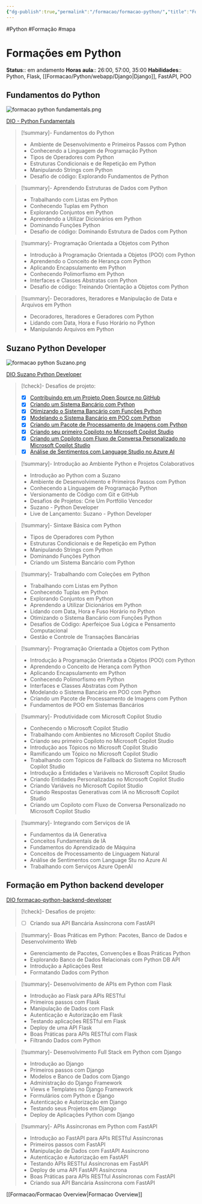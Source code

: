 ```yaml
---
{"dg-publish":true,"permalink":"/formacao/formacao-python/","title":"Formação em Python","metatags":{"description":"Lista de disciplinas da formação"},"noteIcon":"default","updated":"2025-07-22T07:40:28.531-03:00"}
---
```


#Python #Formação #mapa 

# Formações em Python

**Status**:: em andamento 
**Horas aula**:: 26:00, 57:00, 35:00
**Habilidades**:: Python, Flask, [[Formacao/Python/webapp/Django\|Django]], FastAPI, POO

## Fundamentos do Python

![formacao python fundamentals.png](/img/user/Formacao/formacao%20python%20fundamentals.png)

[DIO - Python Fundamentals](https://web.dio.me/track/formacao-python-fundamentals)

> [!summary]- Fundamentos do Python
> - Ambiente de Desenvolvimento e Primeiros Passos com Python
> - Conhecendo a Linguagem de Programação Python
> - Tipos de Operadores com Python
> - Estruturas Condicionais e de Repetição em Python
> - Manipulando Strings com Python
> - Desafio de código: Explorando Fundamentos de Python

> [!summary]- Aprendendo Estruturas de Dados com Python
> - Trabalhando com Listas em Python
> - Conhecendo Tuplas em Python
> - Explorando Conjuntos em Python
> - Aprendendo a Utilizar Dicionários em Python
> - Dominando Funções Python
> - Desafio de código: Dominando Estrutura de Dados com Python

> [!summary]- Programação Orientada a Objetos com Python
> - Introdução à Programação Orientada a Objetos (POO) com Python
> - Aprendendo o Conceito de Herança com Python
> - Aplicando Encapsulamento em Python
> - Conhecendo Polimorfismo em Python
> - Interfaces e Classes Abstratas com Python
> - Desafio de código: Treinando Orientação a Objetos com Python

> [!summary]- Decoradores, Iteradores e Manipulação de Data e Arquivos em Python
> - Decoradores, Iteradores e Geradores com Python
> - Lidando com Data, Hora e Fuso Horário no Python
> - Manipulando Arquivos em Python

## Suzano Python Developer

![formacao python Suzano.png](/img/user/Formacao/formacao%20python%20Suzano.png)

[DIO Suzano Python Developer](https://web.dio.me/track/suzano-python-developer)

>[!check]- Desafios de projeto:
> - [x] [Contribuindo em um Projeto Open Source no GitHub](https://github.com/jocile/meus)
> - [x] [Criando um Sistema Bancário com Python](https://github.com/jocile/sistema-bancario)
> - [x] [Otimizando o Sistema Bancário com Funções Python](https://github.com/jocile/sistema-bancario)
> - [x] [Modelando o Sistema Bancário em POO com Python](https://github.com/jocile/sistema-bancario)
> - [x] [Criando um Pacote de Processamento de Imagens com Python](https://github.com/jocile/image-processing-package)
> - [x] [Criando seu primeiro Copiloto no Microsoft Copilot Studio](https://github.com/jocile/desafio-copilot)
> - [x] [Criando um Copiloto com Fluxo de Conversa Personalizado no Microsoft Copilot Studio](https://github.com/jocile/desafio-copilot)
> - [x] [Análise de Sentimentos com Language Studio no Azure AI](https://github.com/jocile/lab-azure-speech)

> [!summary]- Introdução ao Ambiente Python e Projetos Colaborativos  
> - Introdução ao Python com a Suzano  
> - Ambiente de Desenvolvimento e Primeiros Passos com Python  
> - Conhecendo a Linguagem de Programação Python  
> - Versionamento de Código com Git e GitHub  
> - Desafios de Projetos: Crie Um Portfólio Vencedor  
> - Suzano - Python Developer  
> - Live de Lançamento: Suzano - Python Developer  

> [!summary]- Sintaxe Básica com Python  
> - Tipos de Operadores com Python  
> - Estruturas Condicionais e de Repetição em Python  
> - Manipulando Strings com Python  
> - Dominando Funções Python  
> - Criando um Sistema Bancário com Python  

> [!summary]- Trabalhando com Coleções em Python  
> - Trabalhando com Listas em Python  
> - Conhecendo Tuplas em Python  
> - Explorando Conjuntos em Python  
> - Aprendendo a Utilizar Dicionários em Python  
> - Lidando com Data, Hora e Fuso Horário no Python  
> - Otimizando o Sistema Bancário com Funções Python  
> - Desafios de Código: Aperfeiçoe Sua Lógica e Pensamento Computacional  
> - Gestão e Controle de Transações Bancárias  

> [!summary]- Programação Orientada a Objetos com Python  
> - Introdução à Programação Orientada a Objetos (POO) com Python  
> - Aprendendo o Conceito de Herança com Python  
> - Aplicando Encapsulamento em Python  
> - Conhecendo Polimorfismo em Python  
> - Interfaces e Classes Abstratas com Python  
> - Modelando o Sistema Bancário em POO com Python  
> - Criando um Pacote de Processamento de Imagens com Python
> - Fundamentos de POO em Sistemas Bancários  

> [!summary]- Produtividade com Microsoft Copilot Studio
> - Conhecendo o Microsoft Copilot Studio
> - Trabalhando com Ambientes no Microsoft Copilot Studio
> - Criando seu primeiro Copiloto no Microsoft Copilot Studio
> - Introdução aos Tópicos no Microsoft Copilot Studio
> - Ramificando um Tópico no Microsoft Copilot Studio
> - Trabalhando com Tópicos de Fallback do Sistema no Microsoft Copilot Studio
> - Introdução a Entidades e Variáveis no Microsoft Copilot Studio
> - Criando Entidades Personalizadas no Microsoft Copilot Studio
> - Criando Variáveis no Microsoft Copilot Studio
> - Criando Respostas Generativas com IA no Microsoft Copilot Studio
> - Criando um Copiloto com Fluxo de Conversa Personalizado no Microsoft Copilot Studio

> [!summary]- Integrando com Serviços de IA  
> - Fundamentos da IA Generativa  
> - Conceitos Fundamentais de IA  
> - Fundamentos do Aprendizado de Máquina  
> - Conceitos de Processamento de Linguagem Natural  
> - Análise de Sentimentos com Language Stu no Azure AI  
> - Trabalhando com Serviços Azure OpenAI


## Formação em Python backend developer

[DIO formacao-python-backend-developer](https://web.dio.me/track/formacao-python-backend-developer)

>[!check]- Desafios de projeto:
> - [ ] Criando sua API Bancária Assíncrona com FastAPI

> [!summary]- Boas Práticas em Python: Pacotes, Banco de Dados e Desenvolvimento Web
> - Gerenciamento de Pacotes, Convenções e Boas Práticas Python
> - Explorando Banco de Dados Relacionais com Python DB API
> - Introdução a Aplicações Rest
> - Formatando Dados com Python

> [!summary]- Desenvolvimento de APIs em Python com Flask
> - Introdução ao Flask para APIs RESTful
> - Primeiros passos com Flask
> - Manipulação de Dados com Flask
> - Autenticação e Autorização em Flask
> - Testando aplicações RESTful em Flask
> - Deploy de uma API Flask
> - Boas Práticas para APIs RESTful com Flask
> - Filtrando Dados com Python

> [!summary]- Desenvolvimento Full Stack em Python com Django
> - Introdução ao Django
> - Primeiros passos com Django
> - Modelos e Banco de Dados com Django
> - Administração do Django Framework
> - Views e Templates no Django Framework
> - Formulários com Python e Django
> - Autenticação e Autorização em Django
> - Testando seus Projetos em Django
> - Deploy de Aplicações Python com Django

> [!summary]- APIs Assíncronas em Python com FastAPI
> - Introdução ao FastAPI para APIs RESTful Assíncronas
> - Primeiros passos com FastAPI
> - Manipulação de Dados com FastAPI Assíncrono
> - Autenticação e Autorização em FastAPI
> - Testando APIs RESTful Assíncronas em FastAPI
> - Deploy de uma API FastAPI Assíncrona
> - Boas Práticas para APIs RESTful Assíncronas com FastAPI
> - Criando sua API Bancária Assíncrona com FastAPI

[[Formacao/Formacao Overview\|Formacao Overview]]
